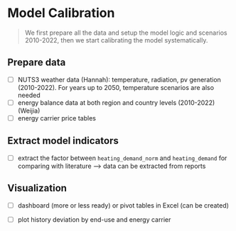 # Model Calibration

> We first prepare all the data and setup the model logic and scenarios 2010-2022, 
> then we start calibrating the model systematically.

## Prepare data

- [ ] NUTS3 weather data (Hannah): temperature, radiation, pv generation (2010-2022). For years up to 2050, temperature scenarios are also needed
- [ ] energy balance data at both region and country levels (2010-2022) (Weijia)
- [ ] energy carrier price tables

## Extract model indicators

- [ ] extract the factor between `heating_demand_norm` and `heating_demand` for comparing with literature --> data can be extracted from reports

## Visualization
- [ ] dashboard (more or less ready) or pivot tables in Excel (can be created)
- [ ] plot history deviation by end-use and energy carrier

